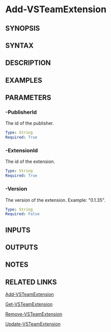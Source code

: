 <!-- #include "./common/header.md" -->

# Add-VSTeamExtension

## SYNOPSIS

<!-- #include "./synopsis/Add-VSTeamExtension.md" -->

## SYNTAX

## DESCRIPTION

<!-- #include "./synopsis/Add-VSTeamExtension.md" -->

## EXAMPLES

## PARAMETERS

### -PublisherId

The id of the publisher.

```yaml
Type: String
Required: True
```

### -ExtensionId

The id of the extension.

```yaml
Type: String
Required: True
```

### -Version

The version of the extension. Example: "0.1.35".

```yaml
Type: String
Required: False
```

## INPUTS

## OUTPUTS

## NOTES

## RELATED LINKS

[Add-VSTeamExtension](Add-VSTeamExtension.md)

[Get-VSTeamExtension](Get-VSTeamExtension.md)

[Remove-VSTeamExtension](Remove-VSTeamExtension.md)

[Update-VSTeamExtension](Update-VSTeamExtension.md)